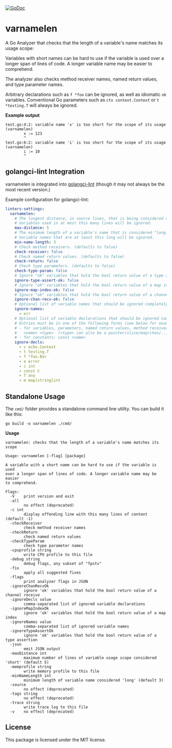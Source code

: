 [![GoDoc](https://pkg.go.dev/badge/github.com/blizzy78/varnamelen)](https://pkg.go.dev/github.com/blizzy78/varnamelen)


varnamelen
==========

A Go Analyzer that checks that the length of a variable's name matches its usage scope:

Variables with short names can be hard to use if the variable is used over a longer span of lines of code.
A longer variable name may be easier to comprehend.

The analyzer also checks method receiver names, named return values, and type parameter names.

Arbitrary declarations such as `f *foo` can be ignored, as well as idiomatic `ok` variables.
Conventional Go parameters such as `ctx context.Context` or `t *testing.T` will always be ignored.

**Example output**

```
test.go:4:2: variable name 'x' is too short for the scope of its usage (varnamelen)
        x := 123
        ^
test.go:6:2: variable name 'i' is too short for the scope of its usage (varnamelen)
        i := 10
        ^
```


golangci-lint Integration
-------------------------

varnamelen is integrated into [golangci-lint] (though it may not always be the most recent version.)

Example configuration for golangci-lint:

```yaml
linters-settings:
  varnamelen:
    # The longest distance, in source lines, that is being considered a "small scope." (defaults to 5)
    # Variables used in at most this many lines will be ignored.
    max-distance: 5
    # The minimum length of a variable's name that is considered "long." (defaults to 3)
    # Variable names that are at least this long will be ignored.
    min-name-length: 3
    # Check method receivers. (defaults to false)
    check-receiver: false
    # Check named return values. (defaults to false)
    check-return: false
    # Check type parameters. (defaults to false)
    check-type-param: false
    # Ignore "ok" variables that hold the bool return value of a type assertion. (defaults to false)
    ignore-type-assert-ok: false
    # Ignore "ok" variables that hold the bool return value of a map index. (defaults to false)
    ignore-map-index-ok: false
    # Ignore "ok" variables that hold the bool return value of a channel receive. (defaults to false)
    ignore-chan-recv-ok: false
    # Optional list of variable names that should be ignored completely. (defaults to empty list)
    ignore-names:
      - err
    # Optional list of variable declarations that should be ignored completely. (defaults to empty list)
    # Entries must be in one of the following forms (see below for examples):
    # - for variables, parameters, named return values, method receivers, or type parameters:
    #   <name> <type>  (<type> can also be a pointer/slice/map/chan/...)
    # - for constants: const <name>
    ignore-decls:
      - c echo.Context
      - t testing.T
      - f *foo.Bar
      - e error
      - i int
      - const C
      - T any
      - m map[string]int
```


Standalone Usage
----------------

The `cmd/` folder provides a standalone command line utility. You can build it like this:

```
go build -o varnamelen ./cmd/
```

**Usage**

```
varnamelen: checks that the length of a variable's name matches its scope

Usage: varnamelen [-flag] [package]

A variable with a short name can be hard to use if the variable is used
over a longer span of lines of code. A longer variable name may be easier
to comprehend.

Flags:
  -V	print version and exit
  -all
    	no effect (deprecated)
  -c int
    	display offending line with this many lines of context (default -1)
  -checkReceiver
    	check method receiver names
  -checkReturn
    	check named return values
  -checkTypeParam
    	check type parameter names
  -cpuprofile string
    	write CPU profile to this file
  -debug string
    	debug flags, any subset of "fpstv"
  -fix
    	apply all suggested fixes
  -flags
    	print analyzer flags in JSON
  -ignoreChanRecvOk
    	ignore 'ok' variables that hold the bool return value of a channel receive
  -ignoreDecls value
    	comma-separated list of ignored variable declarations
  -ignoreMapIndexOk
    	ignore 'ok' variables that hold the bool return value of a map index
  -ignoreNames value
    	comma-separated list of ignored variable names
  -ignoreTypeAssertOk
    	ignore 'ok' variables that hold the bool return value of a type assertion
  -json
    	emit JSON output
  -maxDistance int
    	maximum number of lines of variable usage scope considered 'short' (default 5)
  -memprofile string
    	write memory profile to this file
  -minNameLength int
    	minimum length of variable name considered 'long' (default 3)
  -source
    	no effect (deprecated)
  -tags string
    	no effect (deprecated)
  -trace string
    	write trace log to this file
  -v	no effect (deprecated)
```


License
-------

This package is licensed under the MIT license.



[golangci-lint]: https://github.com/golangci/golangci-lint
